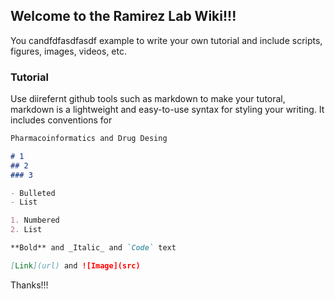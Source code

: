 ## Welcome to the Ramirez Lab Wiki!!!

You candfdfasdfasdf example to write your own tutorial and include scripts, figures, images, videos, etc.

### Tutorial
Use diirefernt github tools such as markdown to make your tutoral, markdown is a lightweight and easy-to-use syntax for styling your writing. It includes conventions for

```markdown
Pharmacoinformatics and Drug Desing

# 1
## 2
### 3

- Bulleted
- List

1. Numbered
2. List

**Bold** and _Italic_ and `Code` text

[Link](url) and ![Image](src)
```

Thanks!!!

